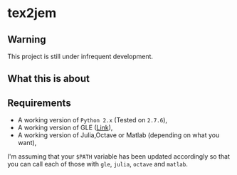 # tex2jem

## Warning

This project is still under infrequent development.

## What this is about

## Requirements

- A working version of `Python 2.x` (Tested on `2.7.6`),
- A working version of GLE ([Link](http://glx.sourceforge.net/index.html)),
- A working version of Julia,Octave or Matlab (depending on what you want),

I'm assuming that your `$PATH` variable has been updated accordingly so that you can call each of those with `gle`, `julia`, `octave` and `matlab`.